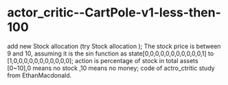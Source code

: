 # actor_critic--CartPole-v1-less-then-100
add new Stock allocation (try Stock allocation );
The stock price is between 9 and 10, assuming it is the sin function as state[0,0,0,0,0,0,0,0,0,0,0,1] to [1,0,0,0,0,0,0,0,0,0,0,0];
action  is  percentage of  stock in  total assets [0~10],0 means no stock ,10 means no money;
code of actro_ctritic study from EthanMacdonald.
